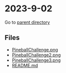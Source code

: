 # 2023-9-02

Go to [parent directory](../image.md)

## Files

- [PineballChallenge.png](image\2023-9-02\PineballChallenge.png) 
- [PineballChallenge2.png](image\2023-9-02\PineballChallenge2.png) 
- [PineballChallenge3.png](image\2023-9-02\PineballChallenge3.png) 
- [README.md](image\2023-9-02\README.md) 
